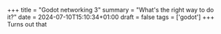 +++
title = "Godot networking 3"
summary = "What's the right way to do it?"
date = 2024-07-10T15:10:34+01:00
draft = false
tags = ['godot']
+++
Turns out that

